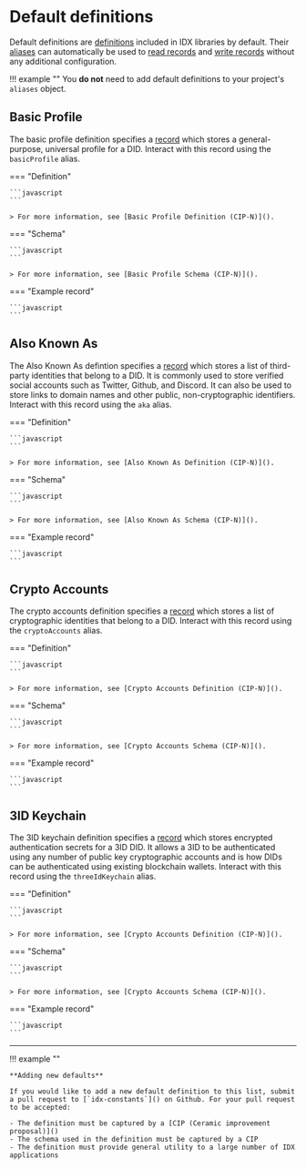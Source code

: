 # Default definitions

Default definitions are [definitions]() included in IDX libraries by default. Their [aliases]() can automatically be used to [read records]() and [write records]() without any additional configuration.

!!! example ""
    You **do not** need to add default definitions to your project's `aliases` object.

## **Basic Profile**

The basic profile definition specifies a [record]() which stores a general-purpose, universal profile for a DID. Interact with this record using the `basicProfile` alias.

=== "Definition"

    ```javascript
    ```

    > For more information, see [Basic Profile Definition (CIP-N)]().

=== "Schema"

    ```javascript
    ```

    > For more information, see [Basic Profile Schema (CIP-N)]().

=== "Example record"

    ```javascript
    ```

## **Also Known As**

The Also Known As defintion specifies a [record]() which stores a list of third-party identities that belong to a DID. It is commonly used to store verified social accounts such as Twitter, Github, and Discord. It can also be used to store links to domain names and other public, non-cryptographic identifiers. Interact with this record using the `aka` alias.

=== "Definition"

    ```javascript
    ```

    > For more information, see [Also Known As Definition (CIP-N)]().

=== "Schema"

    ```javascript
    ```

    > For more information, see [Also Known As Schema (CIP-N)]().

=== "Example record"

    ```javascript
    ```

## **Crypto Accounts**

The crypto accounts definition specifies a [record]() which stores a list of cryptographic identities that belong to a DID. Interact with this record using the `cryptoAccounts` alias.

=== "Definition"

    ```javascript
    ```

    > For more information, see [Crypto Accounts Definition (CIP-N)]().

=== "Schema"

    ```javascript
    ```

    > For more information, see [Crypto Accounts Schema (CIP-N)]().

=== "Example record"

    ```javascript
    ```

## **3ID Keychain**

The 3ID keychain definition specifies a [record]() which stores encrypted authentication secrets for a 3ID DID. It allows a 3ID to be authenticated using any number of public key cryptographic accounts and is how DIDs can be authenticated using existing blockchain wallets. Interact with this record using the `threeIdKeychain` alias.

=== "Definition"

    ```javascript
    ```

    > For more information, see [Crypto Accounts Definition (CIP-N)]().

=== "Schema"

    ```javascript
    ```

    > For more information, see [Crypto Accounts Schema (CIP-N)]().

=== "Example record"

    ```javascript
    ```

---

!!! example ""

    **Adding new defaults**

    If you would like to add a new default definition to this list, submit a pull request to [`idx-constants`]() on Github. For your pull request to be accepted:

    - The definition must be captured by a [CIP (Ceramic improvement proposal)]()
    - The schema used in the definition must be captured by a CIP
    - The definition must provide general utility to a large number of IDX applications
</br>
</br>
</br>